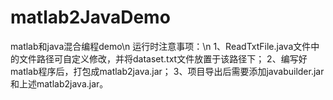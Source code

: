 # matlab2JavaDemo
matlab和java混合编程demo\n
运行时注意事项：\n
1、ReadTxtFile.java文件中的文件路径可自定义修改，并将dataset.txt文件放置于该路径下；
2、编写好matlab程序后，打包成matlab2java.jar；
3、项目导出后需要添加javabuilder.jar和上述matlab2java.jar。
